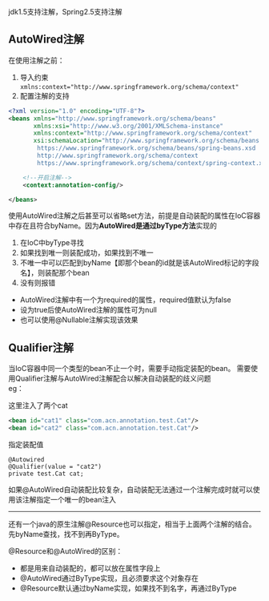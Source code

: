 jdk1.5支持注解，Spring2.5支持注解

## AutoWired注解

在使用注解之前：
1. 导入约束`xmlns:context="http://www.springframework.org/schema/context"`
2. 配置注解的支持
```xml
<?xml version="1.0" encoding="UTF-8"?>
<beans xmlns="http://www.springframework.org/schema/beans"
       xmlns:xsi="http://www.w3.org/2001/XMLSchema-instance"
       xmlns:context="http://www.springframework.org/schema/context"
       xsi:schemaLocation="http://www.springframework.org/schema/beans
        https://www.springframework.org/schema/beans/spring-beans.xsd
        http://www.springframework.org/schema/context
        https://www.springframework.org/schema/context/spring-context.xsd">

    <!--开启注解-->
    <context:annotation-config/>

</beans>
```


使用AutoWired注解之后甚至可以省略set方法，前提是自动装配的属性在IoC容器中存在且符合byName。因为**AutoWired是通过byType方法**实现的

1. 在IoC中byType寻找
2. 如果找到唯一则装配成功，如果找到不唯一
3. 不唯一中可以匹配到byName【即那个bean的id就是该AutoWired标记的字段名】，则装配那个bean
4. 没有则报错

* AutoWired注解中有一个为required的属性，required值默认为false
* 设为true后使AutoWired注解的属性可为null
* 也可以使用@Nullable注解实现该效果


## Qualifier注解
当IoC容器中同一个类型的bean不止一个时，需要手动指定装配的bean。
需要使用Qualifier注解与AutoWired注解配合以解决自动装配的歧义问题<br>
eg：

这里注入了两个cat
```xml
<bean id="cat1" class="com.acn.annotation.test.Cat"/>
<bean id="cat2" class="com.acn.annotation.test.Cat"/>
```
指定装配值
```
@Autowired
@Qualifier(value = "cat2")
private test.Cat cat;
```

如果@AutoWired自动装配比较复杂，自动装配无法通过一个注解完成时就可以使用该注解指定一个唯一的bean注入
<hr>
还有一个java的原生注解@Resource也可以指定，相当于上面两个注解的结合。先byName查找，找不到再ByType。

@Resource和@AutoWired的区别：
- 都是用来自动装配的，都可以放在属性字段上
- @AutoWired通过ByType实现，且必须要求这个对象存在
- @Resource默认通过byName实现，如果找不到名字，再通过ByType